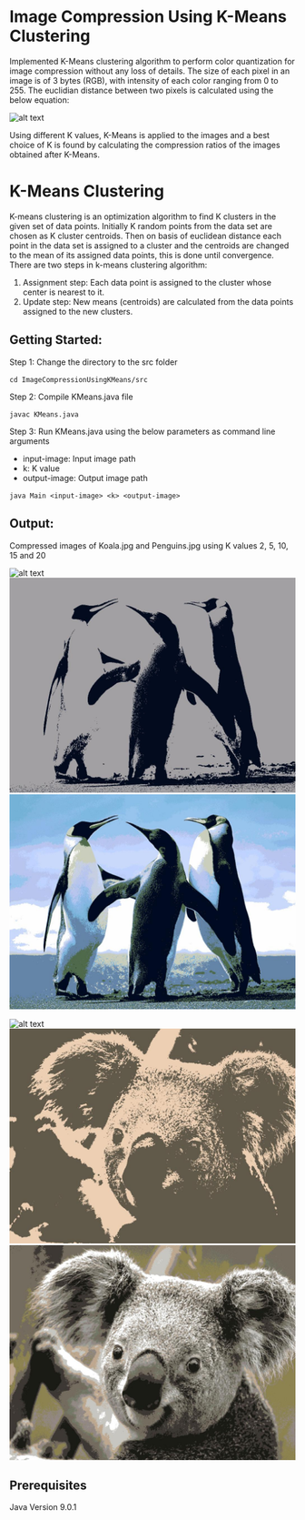 # Image Compression Using K-Means Clustering

Implemented K-Means clustering algorithm to perform color quantization for image compression without any loss of details. The size of each pixel in an image is of 3 bytes (RGB), with intensity of each color ranging from 0 to 255. The euclidian distance between two pixels is calculated using the below equation:

![alt text](https://wikimedia.org/api/rest_v1/media/math/render/svg/06cdd86ced397bbf6fad505b4c4d91fa2438b567)

Using different K values, K-Means is applied to the images and a best choice of K is found by calculating the compression ratios of the images obtained after K-Means.

# K-Means Clustering
K-means clustering is an optimization algorithm to find K clusters in the given set of data points. Initially K random points from the data set are chosen as K cluster centroids. Then on basis of euclidean distance each point in the data set is assigned to a cluster and the centroids are changed to the mean of its assigned data points, this is done until convergence. There are two steps in k-means clustering algorithm:

1. Assignment step: Each data point is assigned to the cluster whose center is nearest to it.
2. Update step: New means (centroids) are calculated from the data points assigned to the new clusters.

## Getting Started:
Step 1:  Change the directory to the src folder
```
cd ImageCompressionUsingKMeans/src
```
Step 2:  Compile KMeans.java file
```
javac KMeans.java
```
Step 3:  Run KMeans.java using the below parameters as command line arguments <br />
- input-image: Input image path <br />
- k: K value <br /> 
- output-image: Output image path <br />
```
java Main <input-image> <k> <output-image>
```

## Output:
Compressed images of Koala.jpg and Penguins.jpg using K values 2, 5, 10, 15 and 20

![alt text](outputs/Penguins.jpg)
![alt text](outputs/Penguins_2.jpg)
![alt text](outputs/Penguins_15.jpg)

![alt text](outputs/Koala.jpg)
![alt text](outputs/Koala_2.jpg)
![alt text](outputs/Koala_10.jpg)

## Prerequisites
Java Version 9.0.1
